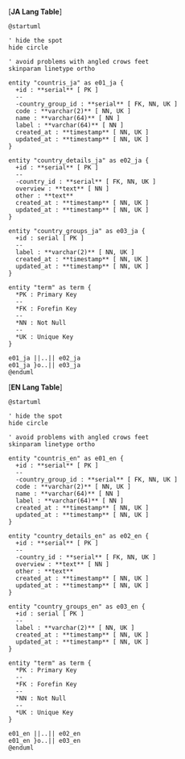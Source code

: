 <!---
To use the UML,  you need to
- Java(https://java.com/ja/)
- Graphviz(http://www.graphviz.org/download/)
- Vscode-Plantuml(https://github.com/qjebbs/vscode-plantuml)
- Markdown Preview Enhanced(https://shd101wyy.github.io/markdown-preview-enhanced/#/)
In order to use UML,  you need to install

HTML created with Markdown Preview Enhanced can be converted to JSX at this site.
(https://transform.tools/html-to-jsx)
-->

[**JA Lang Table**]
```plantuml
@startuml

' hide the spot
hide circle

' avoid problems with angled crows feet
skinparam linetype ortho

entity "countris_ja" as e01_ja {
  +id : **serial** [ PK ]
  --
  -country_group_id : **serial** [ FK, NN, UK ]
  code : **varchar(2)** [ NN, UK ]
  name : **varchar(64)** [ NN ]
  label : **varchar(64)** [ NN ]
  created_at : **timestamp** [ NN, UK ]
  updated_at : **timestamp** [ NN, UK ]
}

entity "country_details_ja" as e02_ja {
  +id : **serial** [ PK ]
  --
  -country_id : **serial** [ FK, NN, UK ]
  overview : **text** [ NN ]
  other : **text**
  created_at : **timestamp** [ NN, UK ]
  updated_at : **timestamp** [ NN, UK ]
}

entity "country_groups_ja" as e03_ja {
  +id : serial [ PK ]
  --
  label : **varchar(2)** [ NN, UK ]
  created_at : **timestamp** [ NN, UK ]
  updated_at : **timestamp** [ NN, UK ]
}

entity "term" as term {
  *PK : Primary Key
  --
  *FK : Forefin Key
  --
  *NN : Not Null
  --
  *UK : Unique Key
}

e01_ja ||..|| e02_ja
e01_ja }o..|| e03_ja
@enduml
```

[**EN Lang Table**]
```plantuml
@startuml

' hide the spot
hide circle

' avoid problems with angled crows feet
skinparam linetype ortho

entity "countris_en" as e01_en {
  +id : **serial** [ PK ]
  --
  -country_group_id : **serial** [ FK, NN, UK ]
  code : **varchar(2)** [ NN, UK ]
  name : **varchar(64)** [ NN ]
  label : **varchar(64)** [ NN ]
  created_at : **timestamp** [ NN, UK ]
  updated_at : **timestamp** [ NN, UK ]
}

entity "country_details_en" as e02_en {
  +id : **serial** [ PK ]
  --
  -country_id : **serial** [ FK, NN, UK ]
  overview : **text** [ NN ]
  other : **text**
  created_at : **timestamp** [ NN, UK ]
  updated_at : **timestamp** [ NN, UK ]
}

entity "country_groups_en" as e03_en {
  +id : serial [ PK ]
  --
  label : **varchar(2)** [ NN, UK ]
  created_at : **timestamp** [ NN, UK ]
  updated_at : **timestamp** [ NN, UK ]
}

entity "term" as term {
  *PK : Primary Key
  --
  *FK : Forefin Key
  --
  *NN : Not Null
  --
  *UK : Unique Key
}

e01_en ||..|| e02_en
e01_en }o..|| e03_en
@enduml
```